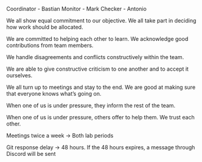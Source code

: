 Coordinator - Bastian
Monitor - Mark
Checker - Antonio

We all show equal commitment to our objective. We all take part in deciding how work should be allocated. 

We are committed to helping each other to learn. We acknowledge good contributions from team members. 

We handle disagreements and conflicts constructively within the team. 

We are able to give constructive criticism to one another and to accept it ourselves. 

We all turn up to meetings and stay to the end. We are good at making sure that everyone knows what’s going on. 

When one of us is under pressure, they inform the rest of the team. 

When one of us is under pressure, others offer to help them. We trust each other. 

Meetings twice a week -> Both lab periods

Git response delay -> 48 hours. If the 48 hours expires, a message through Discord will be sent